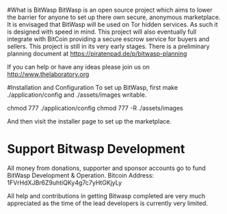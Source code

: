 #What is BitWasp
BitWasp is an open source project which aims to lower the barrier for anyone to set up there own secure, anonymous marketplace. It is envisaged that BitWasp will be used on Tor hidden services. As such it is designed with speed in mind. This project will also eventually full integrate with BitCoin providing a secure escrow service for buyers and sellers. This project is still in its very early stages. There is a preliminary planning document at https://piratenpad.de/p/bitwasp-planning

If you can help or have any ideas please join us on http://www.thelaboratory.org

#Installation and Configuration
To set up BitWasp, first make ./application/config and ./assets/images writable.

chmod 777 ./application/config
chmod 777 -R ./assets/images

And then visit the installer page to set up the marketplace.

# Support Bitwasp Development
All money from donations, supporter and sponsor accounts go to fund BitWasp Development & Operation. 
Bitcoin Address: 1FVrHdXJBr6Z9uhtiQKy4g7c7yHtGKjyLy

All help and contributions in getting Bitwasp completed are very much appreciated as the time of the lead developers is currently very limited.

